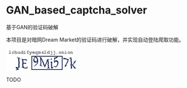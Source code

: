 # GAN_based_captcha_solver
基于GAN的验证码破解

本项目是对暗网Dream Market的验证码进行破解，并实现自动登陆爬取功能。

![sample](sample.jpg)

TODO

